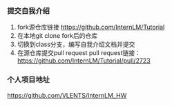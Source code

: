 ### 提交自我介绍
1. fork源仓库链接 https://github.com/InternLM/Tutorial
2. 在本地git clone fork后的仓库
3. 切换到class分支，编写自我介绍文档并提交
4. 在源仓库提交pull request
pull request链接：https://github.com/InternLM/Tutorial/pull/2723

### 个人项目地址
https://github.com/VLENTS/InternLM_HW